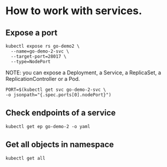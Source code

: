 # How to work with services.

## Expose a port
```shell
kubectl expose rs go-demo2 \
  --name=go-demo-2-svc \
  --target-port=28017 \
  --type=NodePort
```
NOTE: you can expose a Deployment, a Service, a ReplicaSet, a ReplicationController or a Pod.

```shell
PORT=$(kubectl get svc go-demo-2-svc \
-o jsonpath="{.spec.ports[0].nodePort}")
```


## Check endpoints of a service
```shell
kubectl get ep go-demo-2 -o yaml
```

## Get all objects in namespace
```shell
kubectl get all
```
